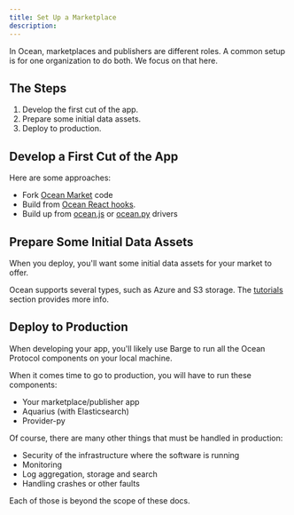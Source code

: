 ```yaml
---
title: Set Up a Marketplace
description: 
---
```


In Ocean, marketplaces and publishers are different roles. A common setup is for one organization to do both. We focus on that here.

## The Steps

1. Develop the first cut of the app.
1. Prepare some initial data assets.
1. Deploy to production.

## Develop a First Cut of the App

Here are some approaches:

- Fork [Ocean Market](/references/market/) code
- Build from [Ocean React hooks](/references/react/).
- Build up from [ocean.js](/references/ocean.js/) or [ocean.py](https://github.com/oceanprotocol/ocean.py) drivers

## Prepare Some Initial Data Assets

When you deploy, you'll want some initial data assets for your market to offer.

Ocean supports several types, such as Azure and S3 storage. The [tutorials](/tutorials/) section provides more info.


## Deploy to Production

When developing your app, you'll likely use Barge to run all the Ocean Protocol components on your local machine.

When it comes time to go to production, you will have to run these components:

- Your marketplace/publisher app
- Aquarius (with Elasticsearch)
- Provider-py

Of course, there are many other things that must be handled in production:

- Security of the infrastructure where the software is running
- Monitoring
- Log aggregation, storage and search
- Handling crashes or other faults

Each of those is beyond the scope of these docs.
